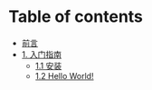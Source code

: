 # Table of contents

* [前言](README.md)
* [1. 入门指南](start/README.md)
  * [1.1 安装](start/install.md)
  * [1.2 Hello World!](start/helloworld.md)
